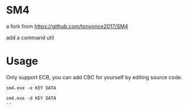 # SM4
a fork from https://github.com/tonyonce2017/SM4

add a command util


# Usage

Only support ECB, you can add CBC for yourself by editing source code.

```
sm4.exe -e KEY DATA

sm4.exe -d KEY DATA
··